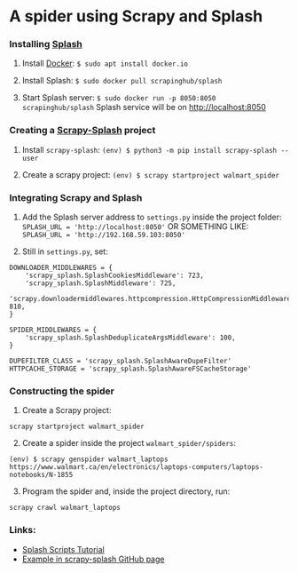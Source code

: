# A spider using Scrapy and Splash

### Installing [Splash](http://splash.readthedocs.io/)

1. Install [Docker](https://www.docker.com/):
```$ sudo apt install docker.io```

2. Install Splash:
```$ sudo docker pull scrapinghub/splash```

3. Start Splash server:
```$ sudo docker run -p 8050:8050 scrapinghub/splash```
Splash service will be on [http://localhost:8050](http://localhost:8050s)

### Creating a [Scrapy-Splash](https://github.com/scrapy-plugins/scrapy-splash) project

1. Install `scrapy-splash`:
```(env) $ python3 -m pip install scrapy-splash --user```

2. Create a scrapy project:
```(env) $ scrapy startproject walmart_spider```

### Integrating Scrapy and Splash
1. Add the Splash server address to `settings.py` inside the project folder:
```SPLASH_URL = 'http://localhost:8050'```
OR SOMETHING LIKE:
```SPLASH_URL = 'http://192.168.59.103:8050'```

2. Still in `settings.py`, set: 
```
DOWNLOADER_MIDDLEWARES = {
    'scrapy_splash.SplashCookiesMiddleware': 723,
    'scrapy_splash.SplashMiddleware': 725,
    'scrapy.downloadermiddlewares.httpcompression.HttpCompressionMiddleware': 810,
}

SPIDER_MIDDLEWARES = {
    'scrapy_splash.SplashDeduplicateArgsMiddleware': 100,
}

DUPEFILTER_CLASS = 'scrapy_splash.SplashAwareDupeFilter'
HTTPCACHE_STORAGE = 'scrapy_splash.SplashAwareFSCacheStorage'
```

### Constructing the spider

1. Create a Scrapy project:
```
scrapy startproject walmart_spider
```
2. Create a spider inside the project `walmart_spider/spiders`:
```
(env) $ scrapy genspider walmart_laptops https://www.walmart.ca/en/electronics/laptops-computers/laptops-notebooks/N-1855
```
3. Program the spider and, inside the project directory, run:
```
scrapy crawl walmart_laptops
```

### Links:
* [Splash Scripts Tutorial](https://splash.readthedocs.io/en/stable/scripting-tutorial.html)
* [Example in scrapy-splash GitHub page](https://github.com/scrapy-plugins/scrapy-splash/blob/master/example/scrashtest/spiders/quotes.py)
